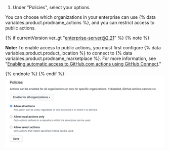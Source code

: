 1. Under "Policies", select your options.

  You can choose which organizations in your enterprise can use {% data variables.product.prodname_actions %}, and you can restrict access to public actions.

  {% if currentVersion ver_gt "enterprise-server@2.21" %}
  {% note %}

  **Note:** To enable access to public actions, you must first configure {% data variables.product.product_location %} to connect to {% data variables.product.prodname_marketplace %}. For more information, see "[Enabling automatic access to GitHub.com actions using GitHub Connect](/admin/github-actions/enabling-automatic-access-to-githubcom-actions-using-github-connect)."

  {% endnote %}
  {% endif %}
  ![Habilita, inhabilita o limita las acciones para esta cuenta empresarial](/assets/images/help/organizations/enterprise-actions-policy.png)
